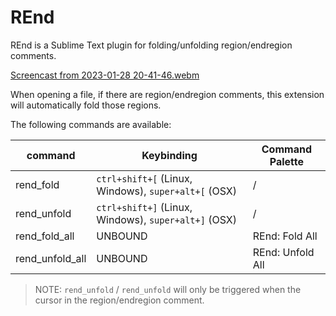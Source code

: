 # REnd

REnd is a Sublime Text plugin for folding/unfolding region/endregion comments.

[Screencast from 2023-01-28 20-41-46.webm](https://user-images.githubusercontent.com/22029477/215287679-fd825ba9-bec7-4fc7-a6dc-0ab216e5e46e.webm)

When opening a file,
if there are region/endregion comments,
this extension will automatically fold those regions.

The following commands are available:

| command         | Keybinding                                           | Command Palette 				    |
|-----------------|------------------------------------------------------|----------------------------------|
| rend_fold       | `ctrl+shift+[` (Linux, Windows), `super+alt+[` (OSX) | /                                |
| rend_unfold     | `ctrl+shift+]` (Linux, Windows), `super+alt+]` (OSX) | /                                |
| rend_fold_all   | UNBOUND                                              | REnd: Fold All                   |
| rend_unfold_all | UNBOUND                                              | REnd: Unfold All                 |


> NOTE: `rend_unfold` / `rend_unfold` will only be triggered when the cursor in the region/endregion comment.